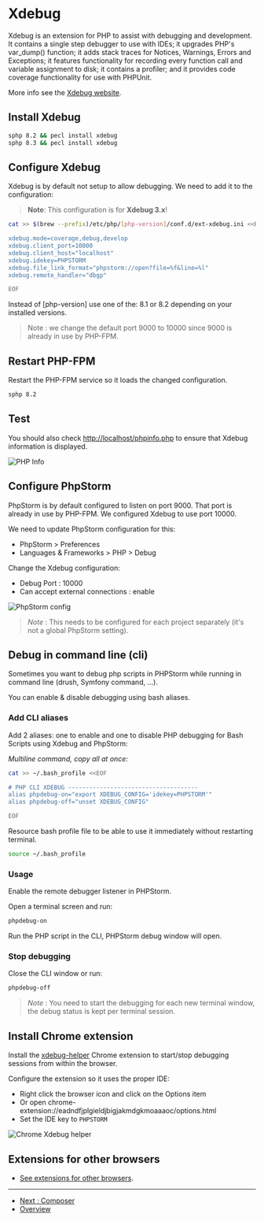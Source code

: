 # Xdebug

Xdebug is an extension for PHP to assist with debugging and development. It
contains a single step debugger to use with IDEs; it upgrades PHP's var_dump()
function; it adds stack traces for Notices, Warnings, Errors and Exceptions; it
features functionality for recording every function call and variable assignment
to disk; it contains a profiler; and it provides code coverage functionality for
use with PHPUnit.

More info see the [Xdebug website](https://xdebug.org/).

## Install Xdebug

```bash
sphp 8.2 && pecl install xdebug
sphp 8.3 && pecl install xdebug
```

##	Configure Xdebug

Xdebug is by default not setup to allow debugging. We need to add it to the 
configuration:

> **Note**: This configuration is for **Xdebug 3.x**!

```bash
cat >> $(brew --prefix)/etc/php/[php-version]/conf.d/ext-xdebug.ini <<EOF

xdebug.mode=coverage,debug,develop
xdebug.client_port=10000
xdebug.client_host="localhost"
xdebug.idekey=PHPSTORM
xdebug.file_link_format="phpstorm://open?file=%f&line=%l"
xdebug.remote_handler="dbgp"

EOF
```

Instead of [php-version] use one of the: 8.1 or 8.2 depending on your
installed versions.

> Note : we change the default port 9000 to 10000 since 9000 is already in use
> by PHP-FPM.

## Restart PHP-FPM

Restart the PHP-FPM service so it loads the changed configuration.

```bash
sphp 8.2
```

## Test

You should also check [http://localhost/phpinfo.php](http://localhost/phpinfo.php) 
to ensure that Xdebug information is displayed.

![PHP Info](./media/Xdebug-1-phpinfo.png)

## Configure PhpStorm

PhpStorm is by default configured to listen on port 9000. That port is already 
in use by PHP-FPM. We configured Xdebug to use port 10000. 

We need to update PhpStorm configuration for this:

* PhpStorm > Preferences
* Languages & Frameworks > PHP > Debug

Change the Xdebug configuration:

* Debug Port : 10000
* Can accept external connections : enable

![PhpStorm config](./media/Xdebug-2-phpstorm.png)

> *Note* : This needs to be configured for each project separately (it's not a 
> global PhpStorm setting).


## Debug in command line (cli)

Sometimes you want to debug php scripts in PHPStorm while running in command 
line (drush, Symfony command, ...).

You can enable & disable debugging using bash aliases.

###	Add CLI aliases

Add 2 aliases: one to enable and one to disable PHP debugging for Bash Scripts
using Xdebug and PhpStorm:

_Multiline command, copy all at once:_

```bash
cat >> ~/.bash_profile <<EOF

# PHP CLI XDEBUG -------------------------------------
alias phpdebug-on="export XDEBUG_CONFIG='idekey=PHPSTORM'"
alias phpdebug-off="unset XDEBUG_CONFIG"

EOF
```

Resource bash profile file to be able to use it immediately without restarting 
terminal.

```bash
source ~/.bash_profile
```

### Usage

Enable the remote debugger listener in PHPStorm.

Open a terminal screen and run:

```bash
phpdebug-on
```

Run the PHP script in the CLI, PHPStorm debug window will open.

###	Stop debugging

Close the CLI window or run:

```bash
phpdebug-off
```

> *Note* : You need to start the debugging for each new terminal window, the 
> debug status is kept per terminal session.

## Install Chrome extension

Install the
[xdebug-helper](https://chrome.google.com/webstore/detail/xdebug-helper/eadndfjplgieldjbigjakmdgkmoaaaoc)
Chrome extension to start/stop debugging sessions from within the browser.

Configure the extension so it uses the proper IDE:

* Right click the browser icon and click on the Options item
* Or open chrome-extension://eadndfjplgieldjbigjakmdgkmoaaaoc/options.html
* Set the IDE key to `PHPSTORM`

![Chrome Xdebug helper](./media/Xdebug-3-xdebug-helper.png)

## Extensions for other browsers

* [See extensions for other browsers](https://confluence.jetbrains.com/display/PhpStorm/Browser+Debugging+Extensions).

---

* [Next : Composer](PHP-Composer.md)
* [Overview](../README.md)
